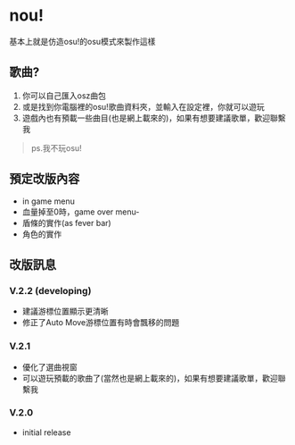 # nou!
基本上就是仿造osu!的osu模式來製作這樣

## 歌曲?
1. 你可以自己匯入osz曲包
2. 或是找到你電腦裡的osu!歌曲資料夾，並輸入在設定裡，你就可以遊玩
3. 遊戲內也有預載一些曲目(也是網上載來的)，如果有想要建議歌單，歡迎聯繫我
> ps.我不玩osu!

## 預定改版內容
- in game menu
- 血量掉至0時，game over menu-
- 盾條的實作(as fever bar)
- 角色的實作

## 改版訊息
### V.2.2 (developing)
- 建議游標位置顯示更清晰
- 修正了Auto Move游標位置有時會飄移的問題

### V.2.1
- 優化了選曲視窗
- 可以遊玩預載的歌曲了(當然也是網上載來的)，如果有想要建議歌單，歡迎聯繫我

### V.2.0
- initial release


